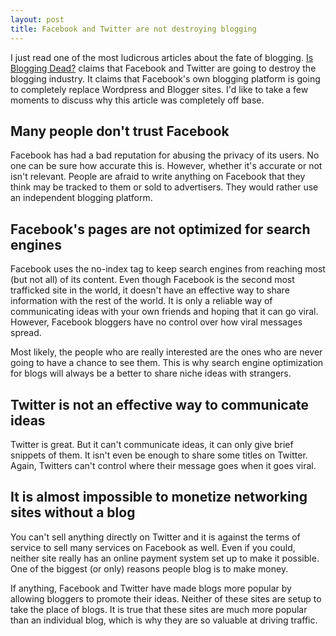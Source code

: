 ```yaml
---
layout: post
title: Facebook and Twitter are not destroying blogging
---
```


I just read one of the most ludicrous articles about the fate of blogging. <a href="http://www.pcmag.com/article2/0,2817,2374448,00.asp?kc=PCRSS03079TX1K0000585">Is Blogging Dead?</a> claims that Facebook and Twitter are going to destroy the blogging industry. It claims that Facebook's own blogging platform is going to completely replace Wordpress and Blogger sites. I'd like to take a few moments to discuss why this article was completely off base.

## Many people don't trust Facebook

Facebook has had a bad reputation for abusing the privacy of its users. No one can be sure how accurate this is. However, whether it's accurate or not isn't relevant. People are afraid to write anything on Facebook that they think may be tracked to them or sold to advertisers. They would rather use an independent blogging platform.

## Facebook's pages are not optimized for search engines

Facebook uses the no-index tag to keep search engines from reaching most (but not all) of its content. Even though Facebook is the second most trafficked site in the world, it doesn't have an effective way to share information with the rest of the world. It is only a reliable way of communicating ideas with your own friends and hoping that it can go viral. However, Facebook bloggers have no control over how viral messages spread. 

Most likely, the people who are really interested are the ones who are never going to have a chance to see them. This is why search engine optimization for blogs will always be a better to share niche ideas with strangers.

## Twitter is not an effective way to communicate ideas

Twitter is great. But it can't communicate ideas, it can only give brief snippets of them. It isn't even be enough to share some titles on Twitter. Again, Twitters can't control where their message goes when it goes viral.

## It is almost impossible to monetize networking sites without a blog

You can't sell anything directly on Twitter and it is against the terms of service to sell many services on Facebook as well. Even if you could, neither site really has an online payment system set up to make it possible. One of the biggest (or only) reasons people blog is to make money.

If anything, Facebook and Twitter have made blogs more popular by allowing bloggers to promote their ideas. Neither of these sites are setup to take the place of blogs. It is true that these sites are much more popular than an individual blog, which is why they are so valuable at driving traffic.
